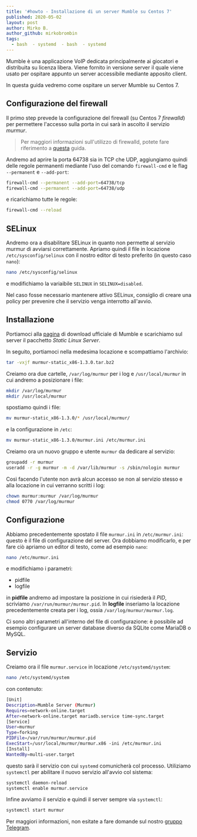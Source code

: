 ```yaml
---
title: '#howto - Installazione di un server Mumble su Centos 7'
published: 2020-05-02
layout: post
author: Mirko B.
author_github: mirkobrombin
tags:
  - bash  - systemd  - bash  - systemd
---
```

Mumble è una applicazione VoIP dedicata principalmente ai giocatori e distribuita su licenza libera. Viene fornito in versione server il quale viene usato per ospitare appunto un server accessibile mediante apposito client.

In questa guida vedremo come ospitare un server Mumble su Centos 7.

## Configurazione del firewall

Il primo step prevede la configurazione del firewall (su Centos 7 *firewalld*) per permettere l'accesso sulla porta in cui sarà in ascolto il servizio *murmur*.

> Per maggiori informazioni sull'utilizzo di firewalld, potete fare riferimento a <a href="https://linuxhub.it/articles/howto-aprire-e-chiudere-porte-con-firewalld">questa</a> guida.

Andremo ad aprire la porta 64738 sia in TCP che UDP, aggiungiamo quindi delle regole permanenti mediante l'uso del comando `firewall-cmd` e le flag `--permanent` e `--add-port`:

```bash
firewall-cmd --permanent --add-port=64738/tcp
firewall-cmd --permanent --add-port=64738/udp
```

e ricarichiamo tutte le regole:

```bash
firewall-cmd --reload
```

## SELinux
Andremo ora a disabilitare SELinux in quanto non permette al servizio murmur di avviarsi correttamente. Apriamo quindi il file in locazione `/etc/sysconfig/selinux` con il nostro editor di testo preferito (in questo caso `nano`):

```bash
nano /etc/sysconfig/selinux
```

e modifichiamo la variaibile `SELINUX` in `SELINUX=disabled`.

Nel caso fosse necessario mantenere attivo SELinux, consiglio di creare una policy per prevenire che il servizio venga interrotto all'avvio.

## Installazione
Portiamoci alla <a href="https://www.mumble.info/downloads/">pagina</a> di download ufficiale di Mumble e scarichiamo sul server il pacchetto *Static Linux Server*.

In seguito, portiamoci nella medesima locazione e scompattiamo l'archivio:

```bash
tar -vxjf murmur-static_x86-1.3.0.tar.bz2
```

Creiamo ora due cartelle, `/var/log/murmur` per i log e `/usr/local/murmur` in cui andremo a posizionare i file:

```bash
mkdir /var/log/murmur
mkdir /usr/local/murmur
```

spostiamo quindi i file:

```bash
mv murmur-static_x86-1.3.0/* /usr/local/murmur/
```

e la configurazione in `/etc`:

```bash
mv murmur-static_x86-1.3.0/murmur.ini /etc/murmur.ini
```

Creiamo ora un nuovo gruppo e utente `murmur` da dedicare al servizio:

```bash
groupadd -r murmur
useradd -r -g murmur -m -d /var/lib/murmur -s /sbin/nologin murmur
```

Così facendo l'utente non avrà alcun accesso se non al servizio stesso e alla locazione in cui verranno scritti i log:

```bash
chown murmur:murmur /var/log/murmur
chmod 0770 /var/log/murmur
```

## Configurazione

Abbiamo precedentemente spostato il file `murmur.ini` in `/etc/murmur.ini`: questo è il file di configurazione del server. Ora dobbiamo modificarlo, e per fare ciò apriamo un editor di testo, come ad esempio `nano`:

```bash
nano /etc/murmur.ini
```

e modifichiamo i parametri:
- pidfile
- logfile

in **pidfile** andremo ad impostare la posizione in cui risiederà il *PID*, scriviamo `/var/run/murmur/murmur.pid`. In **logfile** inseriamo la locazione precedentemente creata per i log, ossia `/var/log/murmur/murmur.log`.

Ci sono altri parametri all'interno del file di configurazione: è possibile ad esempio configurare un server database diverso da SQLite come MariaDB o MySQL.

## Servizio

Creiamo ora il file `murmur.service` in locazione `/etc/systemd/system`:

```bash
nano /etc/systemd/system
```

con contenuto:

```bash
[Unit]
Description=Mumble Server (Murmur)
Requires=network-online.target
After=network-online.target mariadb.service time-sync.target
[Service]
User=murmur
Type=forking
PIDFile=/var/run/murmur/murmur.pid
ExecStart=/usr/local/murmur/murmur.x86 -ini /etc/murmur.ini
[Install]
WantedBy=multi-user.target
```

questo sarà il servizio con cui `systemd` comunicherà col processo. Utiliziamo `systemctl` per abilitare il nuovo servizio all'avvio col sistema:

```bash
systemctl daemon-reload
systemctl enable murmur.service
```

Infine avviamo il servizio e quindi il server sempre via `systemctl`:

```bash
systemctl start murmur
```

Per maggiori informazioni, non esitate a fare domande sul nostro [gruppo Telegram](https://t.me/linuxpeople).